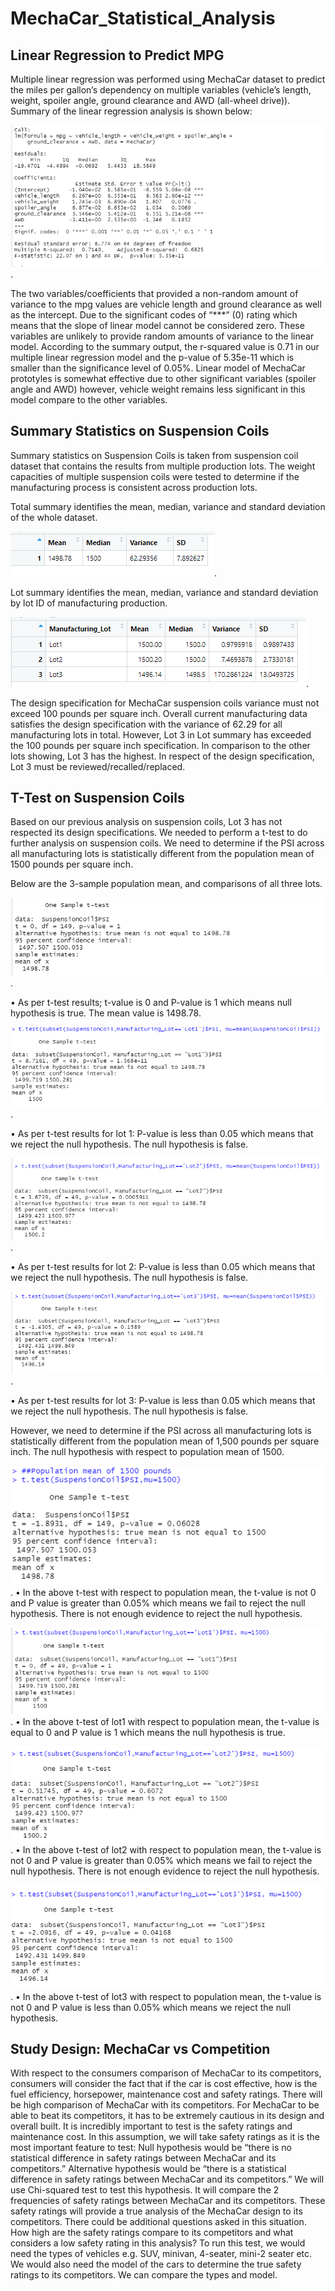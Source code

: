 # MechaCar_Statistical_Analysis

## Linear Regression to Predict MPG

Multiple linear regression was performed using MechaCar dataset to predict the miles per gallon’s dependency on multiple variables (vehicle’s length, weight, spoiler angle, ground clearance and AWD (all-wheel drive)). Summary of the linear regression analysis is shown below: 

![MechaCar_Statistical_Analysis](https://github.com/Zainak94/MechaCar_Statistical_Analysis/blob/main/Resources/Summary_Linear_Regression.PNG).

The two variables/coefficients that provided a non-random amount of variance to the mpg values are vehicle length and ground clearance as well as the intercept. Due to the significant codes of “***” (0) rating which means that the slope of linear model cannot be considered zero. These variables are unlikely to provide random amounts of variance to the linear model. According to the summary output, the r-squared value is 0.71 in our multiple linear regression model and the p-value of 5.35e-11 which is smaller than the significance level of 0.05%. Linear model of MechaCar prototyles is somewhat effective due to other significant variables (spoiler angle and AWD) however, vehicle weight remains less significant in this model compare to the other variables. 

## Summary Statistics on Suspension Coils

Summary statistics on Suspension Coils is taken from suspension coil dataset that contains the results from multiple production lots. The weight capacities of multiple suspension coils were tested to determine if the manufacturing process is consistent across production lots. 

Total summary identifies the mean, median, variance and standard deviation of the whole dataset.

![MechaCar_Statistical_Analysis](https://github.com/Zainak94/MechaCar_Statistical_Analysis/blob/main/Resources/total_summary.PNG).

Lot summary identifies the mean, median, variance and standard deviation by lot ID of manufacturing production. 

![MechaCar_Statistical_Analysis](https://github.com/Zainak94/MechaCar_Statistical_Analysis/blob/main/Resources/lot_summary.PNG).

The design specification for MechaCar suspension coils variance must not exceed 100 pounds per square inch. Overall current manufacturing data satisfies the design specification with the variance of 62.29 for all manufacturing lots in total. However, Lot 3 in Lot summary has exceeded the 100 pounds per square inch specification. In comparison to the other lots showing, Lot 3 has the highest. In respect of the design specification, Lot 3 must be reviewed/recalled/replaced. 

## T-Test on Suspension Coils 

Based on our previous analysis on suspension coils, Lot 3 has not respected its design specifications. We needed to perform a t-test to do further analysis on suspension coils. We need to determine if the PSI across all manufacturing lots is statistically different from the population mean of 1500 pounds per square inch. 

Below are the 3-sample population mean, and comparisons of all three lots. 

![MechaCar_Statistical_Analysis](https://github.com/Zainak94/MechaCar_Statistical_Analysis/blob/main/Resources/t-test.PNG).

•	As per t-test results; t-value is 0 and P-value is 1 which means null hypothesis is true. The mean value is 1498.78. 

![MechaCar_Statistical_Analysis](https://github.com/Zainak94/MechaCar_Statistical_Analysis/blob/main/Resources/lot_1.PNG).

•	As per t-test results for lot 1: P-value is less than 0.05 which means that we reject the null hypothesis. The null hypothesis is false. 

![MechaCar_Statistical_Analysis](https://github.com/Zainak94/MechaCar_Statistical_Analysis/blob/main/Resources/lot_2.PNG).

•	As per t-test results for lot 2: P-value is less than 0.05 which means that we reject the null hypothesis. The null hypothesis is false. 

![MechaCar_Statistical_Analysis](https://github.com/Zainak94/MechaCar_Statistical_Analysis/blob/main/Resources/lot_3.PNG).

•	As per t-test results for lot 3: P-value is less than 0.05 which means that we reject the null hypothesis. The null hypothesis is false. 

However, we need to determine if the PSI across all manufacturing lots is statistically different from the population mean of 1,500 pounds per square inch. The null hypothesis with respect to population mean of 1500. 

![MechaCar_Statistical_Analysis](https://github.com/Zainak94/MechaCar_Statistical_Analysis/blob/main/Resources/t_test_1500.PNG).
•	In the above t-test with respect to population mean, the t-value is not 0 and P value is greater than 0.05% which means we fail to reject the null hypothesis. There is not enough evidence to reject the null hypothesis.

![MechaCar_Statistical_Analysis](https://github.com/Zainak94/MechaCar_Statistical_Analysis/blob/main/Resources/lot_1_1500.PNG).
•	In the above t-test of lot1 with respect to population mean, the t-value is equal to 0 and P value is 1 which means the null hypothesis is true. 

![MechaCar_Statistical_Analysis](https://github.com/Zainak94/MechaCar_Statistical_Analysis/blob/main/Resources/lot_2_1500.PNG).
•	In the above t-test of lot2 with respect to population mean, the t-value is not 0 and P value is greater than 0.05% which means we fail to reject the null hypothesis. There is not enough evidence to reject the null hypothesis.

![MechaCar_Statistical_Analysis](https://github.com/Zainak94/MechaCar_Statistical_Analysis/blob/main/Resources/lot_3_1500.PNG).
•	In the above t-test of lot3 with respect to population mean, the t-value is not 0 and P value is less than 0.05% which means we reject the null hypothesis. 

## Study Design: MechaCar vs Competition

With respect to the consumers comparison of MechaCar to its competitors, consumers will consider the fact that if the car is cost effective, how is the fuel efficiency, horsepower, maintenance cost and safety ratings. There will be high comparison of MechaCar with its competitors. For MechaCar to be able to beat its competitors, it has to be extremely cautious in its design and overall built. 
It is incredibly important to test is the safety ratings and maintenance cost. In this assumption, we will take safety ratings as it is the most important feature to test: 
Null hypothesis would be “there is no statistical difference in safety ratings between MechaCar and its competitors.” 
Alternative hypothesis would be “there is a statistical difference in safety ratings between MechaCar and its competitors.” 
We will use Chi-squared test to test this hypothesis. It will compare the 2 frequencies of safety ratings between MechaCar and its competitors. These safety ratings will provide a true analysis of the MechaCar design to its competitors. There could be additional questions asked in this situation. How high are the safety ratings compare to its competitors and what considers a low safety rating in this analysis? 
To run this test, we would need the types of vehicles e.g. SUV, minivan, 4-seater, mini-2 seater etc. We would also need the model of the cars to determine the true safety ratings to its competitors. We can compare the types and model. 
